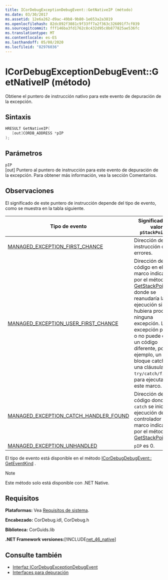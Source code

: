 ```yaml
---
title: ICorDebugExceptionDebugEvent::GetNativeIP (método)
ms.date: 03/30/2017
ms.assetid: 12e6a262-d9ac-49b8-9b80-1e653a2a3819
ms.openlocfilehash: 82dc892f3081c9f33ff7a2f363c326091f7cf039
ms.sourcegitcommit: fff146ba3fd1762c8c432d95c8b877825ae536fc
ms.translationtype: MT
ms.contentlocale: es-ES
ms.lasthandoff: 05/08/2020
ms.locfileid: "82976036"
---
```

# <a name="icordebugexceptiondebugeventgetnativeip-method"></a>ICorDebugExceptionDebugEvent::GetNativeIP (método)
Obtiene el puntero de instrucción nativo para este evento de depuración de la excepción.  
  
## <a name="syntax"></a>Sintaxis  
  
```cpp  
HRESULT GetNativeIP(  
   [out]CORDB_ADDRESS *pIP  
);  
```  
  
## <a name="parameters"></a>Parámetros  
 `pIP`  
 [out] Puntero al puntero de instrucción para este evento de depuración de la excepción. Para obtener más información, vea la sección Comentarios.  
  
## <a name="remarks"></a>Observaciones  
 El significado de este puntero de instrucción depende del tipo de evento, como se muestra en la tabla siguiente.  
  
|Tipo de evento|Significado del valor `pStackPointer`|  
|----------------|--------------------------------------|  
|[MANAGED_EXCEPTION_FIRST_CHANCE](cordebugrecordformat-enumeration.md)|Dirección de la instrucción con errores.|  
|[MANAGED_EXCEPTION_USER_FIRST_CHANCE](cordebugrecordformat-enumeration.md)|Dirección del código en el marco indicado por el método [GetStackPointer](icordebugexceptiondebugevent-getstackpointer-method.md) donde se reanudaría la ejecución si no se hubiera producido ninguna excepción. La excepción puede o no puede causar un código diferente, por ejemplo, un bloque catch de una cláusula `try/catch/finally`, para ejecutar en este marco.|  
|[MANAGED_EXCEPTION_CATCH_HANDLER_FOUND](cordebugrecordformat-enumeration.md)|Dirección del código donde `catch` se iniciará la ejecución del controlador en el marco indicado por el método [GetStackPointer](icordebugexceptiondebugevent-getstackpointer-method.md) .|  
|[MANAGED_EXCEPTION_UNHANDLED](cordebugrecordformat-enumeration.md)|`pIP` es 0.|  
  
 El tipo de evento está disponible en el método [ICorDebugDebugEvent:: GetEventKind](icordebugdebugevent-geteventkind-method.md) .  
  
> [!NOTE]
> Este método solo está disponible con .NET Native.  
  
## <a name="requirements"></a>Requisitos  
 **Plataformas:** Vea [Requisitos de sistema](../../get-started/system-requirements.md).  
  
 **Encabezado:** CorDebug.idl, CorDebug.h  
  
 **Biblioteca:** CorGuids.lib  
  
 **.NET Framework versiones:**[!INCLUDE[net_46_native](../../../../includes/net-46-native-md.md)]  
  
## <a name="see-also"></a>Consulte también

- [Interfaz ICorDebugExceptionDebugEvent](icordebugexceptiondebugevent-interface.md)
- [Interfaces para depuración](debugging-interfaces.md)
